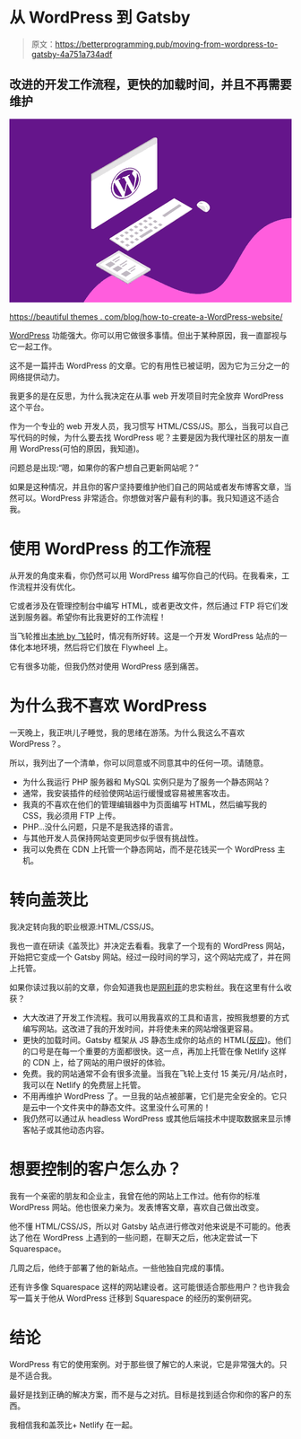 # 从 WordPress 到 Gatsby

> 原文：<https://betterprogramming.pub/moving-from-wordpress-to-gatsby-4a751a734adf>

## 改进的开发工作流程，更快的加载时间，并且不再需要维护

![](img/2d175628db7d22c54ac0536501328122.png)

[https://beautiful themes . com/blog/how-to-create-a-WordPress-website/](https://beautifulthemes.com/blog/how-to-create-a-wordpress-website/)

[WordPress](http://wordpress.org) 功能强大。你可以用它做很多事情。但出于某种原因，我一直鄙视与它一起工作。

这不是一篇抨击 WordPress 的文章。它的有用性已被证明，因为它为三分之一的网络提供动力。

我更多的是在反思，为什么我决定在从事 web 开发项目时完全放弃 WordPress 这个平台。

作为一个专业的 web 开发人员，我习惯写 HTML/CSS/JS。那么，当我可以自己写代码的时候，为什么要去找 WordPress 呢？主要是因为我代理社区的朋友一直用 WordPress(可怕的原因，我知道)。

问题总是出现:“嗯，如果你的客户想自己更新网站呢？”

如果是这种情况，并且你的客户坚持要维护他们自己的网站或者发布博客文章，当然可以。WordPress 非常适合。你想做对客户最有利的事。我只知道这不适合我。

# 使用 WordPress 的工作流程

从开发的角度来看，你仍然可以用 WordPress 编写你自己的代码。在我看来，工作流程并没有优化。

它或者涉及在管理控制台中编写 HTML，或者更改文件，然后通过 FTP 将它们发送到服务器。希望你有比我更好的工作流程！

当飞轮推出[本地 by 飞轮](https://localbyflywheel.com/)时，情况有所好转。这是一个开发 WordPress 站点的一体化本地环境，然后将它们放在 Flywheel 上。

它有很多功能，但我仍然对使用 WordPress 感到痛苦。

# 为什么我不喜欢 WordPress

一天晚上，我正哄儿子睡觉，我的思绪在游荡。为什么我这么不喜欢 WordPress？。

所以，我列出了一个清单，你可以同意或不同意其中的任何一项。请随意。

*   为什么我运行 PHP 服务器和 MySQL 实例只是为了服务一个静态网站？
*   通常，我安装插件的经验使网站运行缓慢或容易被黑客攻击。
*   我真的不喜欢在他们的管理编辑器中为页面编写 HTML，然后编写我的 CSS，我必须用 FTP 上传。
*   PHP…没什么问题，只是不是我选择的语言。
*   与其他开发人员保持网站变更同步似乎很有挑战性。
*   我可以免费在 CDN 上托管一个静态网站，而不是花钱买一个 WordPress 主机。

# 转向盖茨比

我决定转向我的职业根源:HTML/CSS/JS。

我也一直在研读《盖茨比》并决定去看看。我拿了一个现有的 WordPress 网站，开始把它变成一个 Gatsby 网站。经过一段时间的学习，这个网站完成了，并在网上托管。

如果你读过我以前的文章，你会知道我也是[网利菲](https://www.netlify.com/)的忠实粉丝。我在这里有什么收获？

*   大大改进了开发工作流程。我可以用我喜欢的工具和语言，按照我想要的方式编写网站。这改进了我的开发时间，并将使未来的网站增强更容易。
*   更快的加载时间。Gatsby 框架从 JS 静态生成你的站点的 HTML([反应](https://reactjs.org/))。他们的口号是在每一个重要的方面都很快。这一点，再加上托管在像 Netlify 这样的 CDN 上，给了网站的用户很好的体验。
*   免费。我的网站通常不会有很多流量。当我在飞轮上支付 15 美元/月/站点时，我可以在 Netlify 的免费层上托管。
*   不用再维护 WordPress 了。一旦我的站点被部署，它们是完全安全的。它只是云中一个文件夹中的静态文件。这里没什么可黑的！
*   我仍然可以通过从 headless WordPress 或其他后端技术中提取数据来显示博客帖子或其他动态内容。

# 想要控制的客户怎么办？

我有一个亲密的朋友和企业主，我曾在他的网站上工作过。他有你的标准 WordPress 网站。他也很亲力亲为。发表博客文章，喜欢自己做出改变。

他不懂 HTML/CSS/JS，所以对 Gatsby 站点进行修改对他来说是不可能的。他表达了他在 WordPress 上遇到的一些问题，在聊天之后，他决定尝试一下 Squarespace。

几周之后，他终于部署了他的新站点。一些他独自完成的事情。

还有许多像 Squarespace 这样的网站建设者。这可能很适合那些用户？也许我会写一篇关于他从 WordPress 迁移到 Squarespace 的经历的案例研究。

# 结论

WordPress 有它的使用案例。对于那些很了解它的人来说，它是非常强大的。只是不适合我。

最好是找到正确的解决方案，而不是与之对抗。目标是找到适合你和你的客户的东西。

我相信我和盖茨比+ Netlify 在一起。